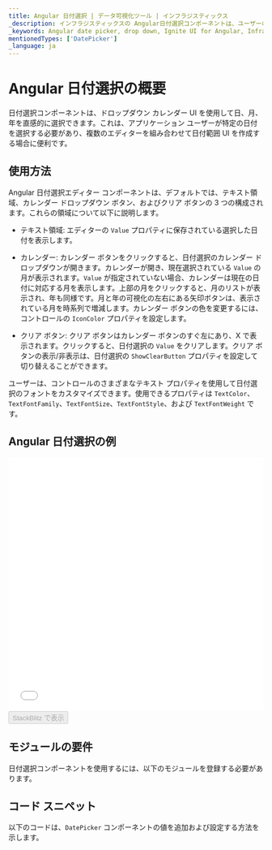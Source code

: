 ```yaml
---
title: Angular 日付選択 | データ可視化ツール | インフラジスティックス
_description: インフラジスティックスの Angular日付選択コンポーネントは、ユーザーの日付選択を支援します。Ignite UI for Angular でグラフと視覚化を改善します!
_keywords: Angular date picker, drop down, Ignite UI for Angular, Infragistics, 日付選択, ドロップダウン, インフラジスティックス
mentionedTypes: ['DatePicker']
_language: ja
---
```


# Angular 日付選択の概要

日付選択コンポーネントは、ドロップダウン カレンダー UI を使用して日、月、年を直感的に選択できます。これは、アプリケーション ユーザーが特定の日付を選択する必要があり、複数のエディターを組み合わせて日付範囲 UI を作成する場合に便利です。

## 使用方法

Angular 日付選択エディター コンポーネントは、デフォルトでは、テキスト領域、カレンダー ドロップダウン ボタン、およびクリア ボタンの 3 つの構成されます。これらの領域について以下に説明します。

-   テキスト領域: エディターの `Value` プロパティに保存されている選択した日付を表示します。

-   カレンダー: カレンダー ボタンをクリックすると、日付選択のカレンダー ドロップダウンが開きます。カレンダーが開き、現在選択されている `Value` の月が表示されます。`Value` が指定されていない場合、カレンダーは現在の日付に対応する月を表示します。上部の月をクリックすると、月のリストが表示され、年も同様です。月と年の可視化の左右にある矢印ボタンは、表示されている月を時系列で増減します。カレンダー ボタンの色を変更するには、コントロールの `IconColor` プロパティを設定します。

-   クリア ボタン: クリア ボタンはカレンダー ボタンのすぐ左にあり、X で表示されます。クリックすると、日付選択の `Value` をクリアします。クリア ボタンの表示/非表示は、日付選択の `ShowClearButton` プロパティを設定して切り替えることができます。

ユーザーは、コントロールのさまざまなテキスト プロパティを使用して日付選択のフォントをカスタマイズできます。使用できるプロパティは `TextColor`、`TextFontFamily`、`TextFontSize`、`TextFontStyle`、および `TextFontWeight` です。

## Angular 日付選択の例

<div class="sample-container loading" style="height: 500px">
    <iframe id="category-chart-overview-iframe" src='{environment:dvDemosBaseUrl}/editors/date-picker-overview' width="100%" height="100%" seamless frameBorder="0" onload="onXPlatSampleIframeContentLoaded(this);" alt="Angular 日付選択の例"></iframe>
</div>

<div>
    <button data-localize="stackblitz" disabled class="stackblitz-btn"   data-iframe-id="multi-column-combobox-overview-iframe" data-demos-base-url="{environment:dvDemosBaseUrl}">StackBlitz で表示
    </button>


</div>

## モジュールの要件

日付選択コンポーネントを使用するには、以下のモジュールを登録する必要があります。

<div class="divider--half"></div>

## コード スニペット

以下のコードは、`DatePicker` コンポーネントの値を追加および設定する方法を示します。

